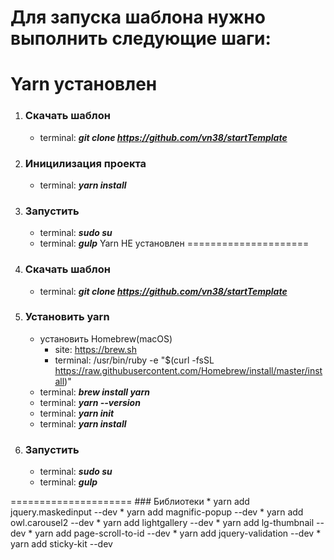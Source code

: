 Для запуска шаблона нужно выполнить следующие шаги:
=====================
Yarn установлен
=====================
1) ### Скачать шаблон
	* terminal: ***git clone https://github.com/vn38/startTemplate***
2) ### Иницилизация проекта
	* terminal: ***yarn install***
3) ### Запустить
	* terminal: ***sudo su***
	* terminal: ***gulp***
Yarn НЕ установлен
=====================
1) ### Скачать шаблон
	* terminal: ***git clone https://github.com/vn38/startTemplate***
2) ### Установить yarn
	* установить Homebrew(macOS)
		- site: https://brew.sh
		- terminal: /usr/bin/ruby -e "$(curl -fsSL https://raw.githubusercontent.com/Homebrew/install/master/install)"
	* terminal: ***brew install yarn***
	* terminal: ***yarn --version***
	* terminal: ***yarn init***
	* terminal: ***yarn install***
3) ### Запустить
	* terminal: ***sudo su***
	* terminal: ***gulp***

=====================
	### Библиотеки
	* yarn add jquery.maskedinput --dev
	* yarn add magnific-popup --dev
	* yarn add owl.carousel2 --dev
	* yarn add lightgallery --dev
	* yarn add lg-thumbnail --dev
	* yarn add page-scroll-to-id --dev
	* yarn add jquery-validation --dev
	* yarn add sticky-kit --dev
